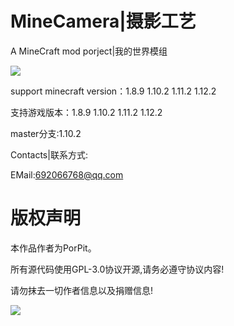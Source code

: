 # MineCamera|摄影工艺
A MineCraft mod porject|我的世界模组

![](http://i1.fuimg.com/508137/1468eb25e2308068.png)  

support minecraft version：1.8.9 1.10.2 1.11.2 1.12.2

支持游戏版本：1.8.9 1.10.2 1.11.2 1.12.2

master分支:1.10.2

Contacts|联系方式:<br/>

EMail:692066768@qq.com

# 版权声明

本作品作者为PorPit。

所有源代码使用GPL-3.0协议开源,请务必遵守协议内容!

请勿抹去一切作者信息以及捐赠信息!

![](http://i2.fuimg.com/508137/2e4758e8d2d4138c.png)  

